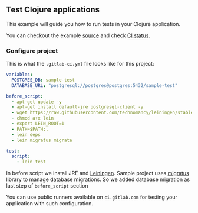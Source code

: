 ## Test Clojure applications

This example will guide you how to run tests in your Clojure application.

You can checkout the example [source](https://gitlab.com/dzaporozhets/clojure-web-application) and check [CI status](https://ci.gitlab.com/projects/6306).

### Configure project

This is what the `.gitlab-ci.yml` file looks like for this project:

```yaml
variables:
  POSTGRES_DB: sample-test
  DATABASE_URL: "postgresql://postgres@postgres:5432/sample-test"

before_script:
  - apt-get update -y
  - apt-get install default-jre postgresql-client -y
  - wget https://raw.githubusercontent.com/technomancy/leiningen/stable/bin/lein
  - chmod a+x lein
  - export LEIN_ROOT=1
  - PATH=$PATH:.
  - lein deps
  - lein migratus migrate

test: 
  script: 
    - lein test
```

In before script we install JRE and [Leiningen](http://leiningen.org/). 
Sample project uses [migratus](https://github.com/yogthos/migratus) library to manage database migrations. 
So we added database migration as last step of `before_script` section

You can use public runners available on `ci.gitlab.com` for testing your application with such configuration.
